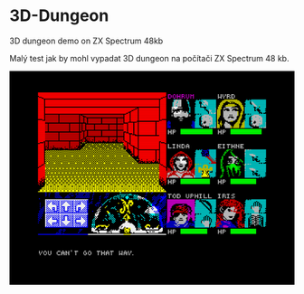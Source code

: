 # 3D-Dungeon
3D dungeon demo on ZX Spectrum 48kb

Malý test jak by mohl vypadat 3D dungeon na počítači ZX Spectrum 48 kb.

![Screenshot 3D Dungeon on ZX](https://raw.githubusercontent.com/DW0RKiN/3D-Dungeon/master/screen.png?raw=true?raw=true "Screenshot 3D Dungeon on ZX")
